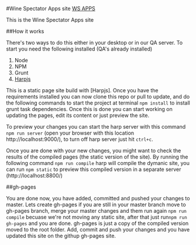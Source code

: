 #Wine Spectator Apps site [WS APPS](http://apps.winespectator.com/)

This is the Wine Spectator Apps site

##How it works

There's two ways to do this either in your desktop or in our QA server. To start you need the following installed (QA's already installed)

1. Node
2. NPM
3. Grunt
4. [Harpjs](http://harpjs.com/)

This is a static page site build with [Harpjs]. Once you have the requirements installed you can now clone this repo or pull to update, and do the following commands to start the project at terminal ```npm install``` to install grunt task dependencies. Once this is done you can start working on updating the pages, edit its content or just preview the site.

To preview your changes you can start the harp server with this command ```npm run server``` (open your browser with this location http://localhost:9000/), to turn off harp server just hit ```ctrl+c```.

Once you are done with your new changes, you might want to check the results of the compiled pages (the static version of the site). By running the following command ```npm run compile``` harp will compile the dymanic site, you can run  ```npm static``` to preview this compiled version in a separate server (http://localhost:8800/)

##gh-pages

You are done now, you have added, committed and pushed your changes to master. Lets create gh-pages if you are still in your master branch move to gh-pages branch, merge your master changes and them run again ```npm run compile``` becuase we're not moving any static site, after that just run```npm run gh-pages``` and you are done. gh-pages is just a copy of the compiled version moved to the root folder. Add, commit and push your changes and you have updated this site on the githup gh-pages site.

